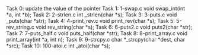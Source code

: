 Task 0: update the value of the pointer
Task 1: 1-swap.c	void swap_int(int *a, int *b);
Task 2: 2-strlen.c	int _strlen(char *s);
Task 3: 3-puts.c	void _puts(char *str);
Task 4: 4-print_rev.c	void print_rev(char *s);
Task 5: 5-rev_string.c	void rev_string(char *s);
Task 6: 6-puts2.c	void puts2(char *str);
Task 7: 7-puts_half.c	void puts_half(char *str);
Task 8: 8-print_array.c	void print_array(int *a, int n);
Task 9: 9-strcpy.c	char *_strcpy(char *dest, char *src);
Task 10: 100-atoi.c	int _atoi(char *s);
